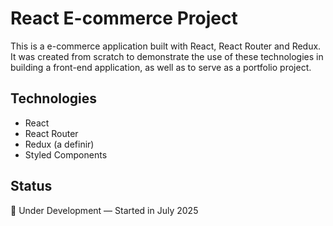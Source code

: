 # React E-commerce Project

This is a e-commerce application built with React, React Router and Redux. It was created from scratch to demonstrate the use of these technologies in building a front-end application, as well as to serve as a portfolio project.

## Technologies

- React
- React Router
- Redux (a definir)
- Styled Components

## Status

🚧 Under Development — Started in July 2025
